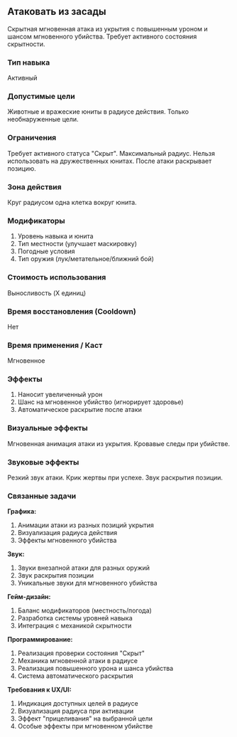## Атаковать из засады

Скрытная мгновенная атака из укрытия с повышенным уроном и шансом мгновенного убийства. Требует активного состояния скрытности.

### Тип навыка
Активный

### Допустимые цели
Животные и вражеские юниты в радиусе действия. Только необнаруженные цели.

### Ограничения
Требует активного статуса "Скрыт". Максимальный радиус. Нельзя использовать на дружественных юнитах. После атаки раскрывает позицию.

### Зона действия
Круг радиусом одна клетка вокруг юнита.

### Модификаторы
1. Уровень навыка и юнита
2. Тип местности (улучшает маскировку)
3. Погодные условия
4. Тип оружия (лук/метательное/ближний бой)

### Стоимость использования
Выносливость (X единиц)

### Время восстановления (Cooldown)
Нет

### Время применения / Каст
Мгновенное

### Эффекты
1. Наносит увеличенный урон
2. Шанс на мгновенное убийство (игнорирует здоровье)
3. Автоматическое раскрытие после атаки

### Визуальные эффекты
Мгновенная анимация атаки из укрытия. Кровавые следы при убийстве.

### Звуковые эффекты
Резкий звук атаки. Крик жертвы при успехе. Звук раскрытия позиции.

### Связанные задачи

**Графика:**
1. Анимации атаки из разных позиций укрытия
2. Визуализация радиуса действия
3. Эффекты мгновенного убийства

**Звук:**
1. Звуки внезапной атаки для разных оружий
2. Звук раскрытия позиции
3. Уникальные звуки для мгновенного убийства

**Гейм-дизайн:**
1. Баланс модификаторов (местность/погода)
2. Разработка системы уровней навыка
3. Интеграция с механикой скрытности

**Программирование:**
1. Реализация проверки состояния "Скрыт"
2. Механика мгновенной атаки в радиусе
3. Реализация повышенного урона и шанса убийства
4. Система автоматического раскрытия

**Требования к UX/UI:**
1. Индикация доступных целей в радиусе
2. Визуализация радиуса при активации
3. Эффект "прицеливания" на выбранной цели
4. Особые эффекты при мгновенном убийстве